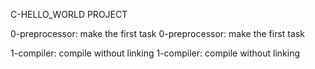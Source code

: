C-HELLO_WORLD PROJECT


0-preprocessor: make the first task 
0-preprocessor: make the first task 

1-compiler: compile without linking
1-compiler: compile without linking


